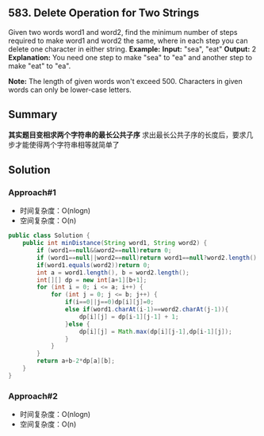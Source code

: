 ## 583. Delete Operation for Two Strings
Given two words word1 and word2, find the minimum number of steps required to make word1 and word2 the same, where in each step you can delete one character in either string.
**Example:**
**Input:** "sea", "eat"
**Output:** 2
**Explanation:** You need one step to make "sea" to "ea" and another step to make "eat" to "ea".

**Note:**
    The length of given words won't exceed 500.
    Characters in given words can only be lower-case letters.

## Summary
**其实题目变相求两个字符串的最长公共子序**
求出最长公共子序的长度后，要求几步才能使得两个字符串相等就简单了

## Solution
### Approach#1

- 时间复杂度：O(nlogn)
- 空间复杂度：O(n)

```java
public class Solution {
    public int minDistance(String word1, String word2) {
        if (word1==null&&word2==null)return 0;
        if (word1==null||word2==null)return word1==null?word2.length():word1.length();
        if(word1.equals(word2))return 0;
        int a = word1.length(), b = word2.length();
        int[][] dp = new int[a+1][b+1];
        for (int i = 0; i <= a; i++) {
            for (int j = 0; j <= b; j++) {
                if(i==0||j==0)dp[i][j]=0;
                else if(word1.charAt(i-1)==word2.charAt(j-1)){
                    dp[i][j] = dp[i-1][j-1] + 1;
                }else {
                    dp[i][j] = Math.max(dp[i][j-1],dp[i-1][j]);
                }
            }
        }
        return a+b-2*dp[a][b];
    }
}
```
### Approach#2

- 时间复杂度：O(nlogn)
- 空间复杂度：O(n)

```java

```